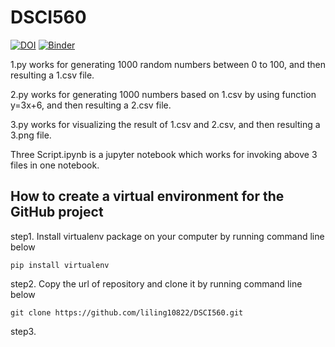 # DSCI560
[![DOI](https://zenodo.org/badge/298402588.svg)](https://zenodo.org/badge/latestdoi/298402588)
[![Binder](https://mybinder.org/badge_logo.svg)](https://mybinder.org/v2/gh/liling10822/DSCI560.git/master?filepath=Three%20Scripts.ipynb)

1.py works for generating 1000 random numbers between 0 to 100, and then resulting a 1.csv file.

2.py works for generating 1000 numbers based on 1.csv by using function y=3x+6, and then resulting a 2.csv file.

3.py works for visualizing the result of 1.csv and 2.csv, and then resulting a 3.png file.

Three Script.ipynb is a jupyter notebook which works for invoking above 3 files in one notebook.

 ## How to create a virtual environment for the GitHub project
 
 step1. Install virtualenv package on your computer by running command line below
 
 ```pip install virtualenv```
 
 step2. Copy the url of repository and clone it by running command line below
  
  ```git clone https://github.com/liling10822/DSCI560.git```
  
 step3. 
